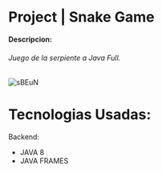 # Project | Snake Game

**Descripcion:**

###### Juego de la serpiente a Java Full.

![sBEuN](https://user-images.githubusercontent.com/92497107/201490413-0fc89aa0-0297-4299-8b00-3da144b861a9.png)


# Tecnologias Usadas:

Backend:

- JAVA 8
- JAVA FRAMES

